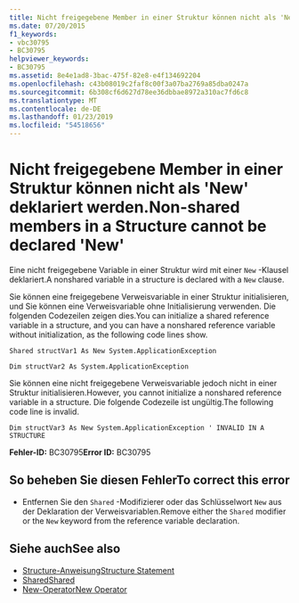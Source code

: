 ```yaml
---
title: Nicht freigegebene Member in einer Struktur können nicht als 'New' deklariert werden.
ms.date: 07/20/2015
f1_keywords:
- vbc30795
- BC30795
helpviewer_keywords:
- BC30795
ms.assetid: 8e4e1ad8-3bac-475f-82e8-e4f134692204
ms.openlocfilehash: c43b08019c2faf8c00f3a07ba2769a85dba0247a
ms.sourcegitcommit: 6b308cf6d627d78ee36dbbae8972a310ac7fd6c8
ms.translationtype: MT
ms.contentlocale: de-DE
ms.lasthandoff: 01/23/2019
ms.locfileid: "54518656"
---
```

# <a name="non-shared-members-in-a-structure-cannot-be-declared-new"></a><span data-ttu-id="a979b-102">Nicht freigegebene Member in einer Struktur können nicht als 'New' deklariert werden.</span><span class="sxs-lookup"><span data-stu-id="a979b-102">Non-shared members in a Structure cannot be declared 'New'</span></span>
<span data-ttu-id="a979b-103">Eine nicht freigegebene Variable in einer Struktur wird mit einer `New` -Klausel deklariert.</span><span class="sxs-lookup"><span data-stu-id="a979b-103">A nonshared variable in a structure is declared with a `New` clause.</span></span>  
  
 <span data-ttu-id="a979b-104">Sie können eine freigegebene Verweisvariable in einer Struktur initialisieren, und Sie können eine Verweisvariable ohne Initialisierung verwenden. Die folgenden Codezeilen zeigen dies.</span><span class="sxs-lookup"><span data-stu-id="a979b-104">You can initialize a shared reference variable in a structure, and you can have a nonshared reference variable without initialization, as the following code lines show.</span></span>  
  
 `Shared structVar1 As New System.ApplicationException`  
  
 `Dim structVar2 As System.ApplicationException`  
  
 <span data-ttu-id="a979b-105">Sie können eine nicht freigegebene Verweisvariable jedoch nicht in einer Struktur initialisieren.</span><span class="sxs-lookup"><span data-stu-id="a979b-105">However, you cannot initialize a nonshared reference variable in a structure.</span></span> <span data-ttu-id="a979b-106">Die folgende Codezeile ist ungültig.</span><span class="sxs-lookup"><span data-stu-id="a979b-106">The following code line is invalid.</span></span>  
  
 `Dim structVar3 As New System.ApplicationException ' INVALID IN A STRUCTURE`  
  
 <span data-ttu-id="a979b-107">**Fehler-ID:** BC30795</span><span class="sxs-lookup"><span data-stu-id="a979b-107">**Error ID:** BC30795</span></span>  
  
## <a name="to-correct-this-error"></a><span data-ttu-id="a979b-108">So beheben Sie diesen Fehler</span><span class="sxs-lookup"><span data-stu-id="a979b-108">To correct this error</span></span>  
  
-   <span data-ttu-id="a979b-109">Entfernen Sie den `Shared` -Modifizierer oder das Schlüsselwort `New` aus der Deklaration der Verweisvariablen.</span><span class="sxs-lookup"><span data-stu-id="a979b-109">Remove either the `Shared` modifier or the `New` keyword from the reference variable declaration.</span></span>  
  
## <a name="see-also"></a><span data-ttu-id="a979b-110">Siehe auch</span><span class="sxs-lookup"><span data-stu-id="a979b-110">See also</span></span>
- [<span data-ttu-id="a979b-111">Structure-Anweisung</span><span class="sxs-lookup"><span data-stu-id="a979b-111">Structure Statement</span></span>](../../visual-basic/language-reference/statements/structure-statement.md)
- [<span data-ttu-id="a979b-112">Shared</span><span class="sxs-lookup"><span data-stu-id="a979b-112">Shared</span></span>](../../visual-basic/language-reference/modifiers/shared.md)
- [<span data-ttu-id="a979b-113">New-Operator</span><span class="sxs-lookup"><span data-stu-id="a979b-113">New Operator</span></span>](../../visual-basic/language-reference/operators/new-operator.md)
